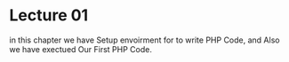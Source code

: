 # Lecture 01 

in this chapter we have Setup envoirment for to write PHP Code, and Also we have exectued Our First PHP Code.


